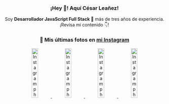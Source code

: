 <div align="center">

<h3>¡Hey 👋! Aquí César Leañez!</h3>

<p>Soy <strong>Desarrollador JavaScript Full Stack 🚀</strong> más de tres años de experiencia.<br />¡Revisa mi contenido 👇!</p>

### 📸 Mis últimas fotos en [mi Instagram](https://instagram.com/cesarsoftware.dev)


<a href='https://instagram.com/p/DNo_bfvu6ig' target='_blank'>
  <img width='20%' src='https://scontent.cdninstagram.com/v/t51.82787-15/535956815_17929139298097059_6575882262154849022_n.jpg?stp=dst-jpg_e15_tt6&_nc_cat=111&ig_cache_key=MzcwNDQ4OTY1OTk1NTEyODQ4MA%3D%3D.3-ccb1-7&ccb=1-7&_nc_sid=58cdad&efg=eyJ2ZW5jb2RlX3RhZyI6InhwaWRzLjcyMHgxMjgwLnNkci5DMyJ9&_nc_ohc=A3_OnCEnIEUQ7kNvwGIXn5T&_nc_oc=AdkyQrvaZ_GloGMI9Ko5MEtAyJWlqzoTU0L9mbLNdQiFdFuSptsBolaOwvpOAazr88s&_nc_ad=z-m&_nc_cid=0&_nc_zt=23&_nc_ht=scontent.cdninstagram.com&_nc_gid=4XavRrbf1_TB1WVy1aRExA&oh=00_AfYsMTDfuF7ni5zDpO8a5TyyTjEo5I-ehBICJV2maWZUdw&oe=68D6837B' alt='Instagram photo' />
</a>
<a href='https://instagram.com/p/DKcTQWgxLum' target='_blank'>
  <img width='20%' src='https://instagram.fcmn2-1.fna.fbcdn.net/v/t51.2885-15/503849034_17919602952097059_4092165478866362923_n.jpg?stp=dst-jpg_e35_tt6&efg=eyJ2ZW5jb2RlX3RhZyI6IkZFRUQuaW1hZ2VfdXJsZ2VuLjE0NDB4MTQ0NS5zZHIuZjc1NzYxLmRlZmF1bHRfaW1hZ2UuYzIifQ&_nc_ht=instagram.fcmn2-1.fna.fbcdn.net&_nc_cat=103&_nc_oc=Q6cZ2QEPMbNP-bdhBuEIz7KYwAr78xbW1AD5ohp8WiQVi11D-zakUERnWmQryf661t4ODgc&_nc_ohc=FcYuJ0D3GrwQ7kNvwGqej-Q&_nc_gid=4XavRrbf1_TB1WVy1aRExA&edm=ACWDqb8BAAAA&ccb=7-5&ig_cache_key=MzY0Njg3NDQ4NDgzMDY4MjAyMg%3D%3D.3-ccb7-5&oh=00_AfajOP7F_9Te2IycBfFduPri4q1R2x4M4-UzssvgbJ4vQQ&oe=68D67065&_nc_sid=ee9879' alt='Instagram photo' />
</a>
<a href='https://instagram.com/p/DKcTCZnuO-S' target='_blank'>
  <img width='20%' src='https://scontent.cdninstagram.com/v/t51.75761-15/503168549_17919602796097059_3346483577265803486_n.jpg?stp=dst-jpg_e15_tt6&_nc_cat=105&ig_cache_key=MzY0Njg3MzUyNjA5NTkwMDU2Mg%3D%3D.3-ccb1-7&ccb=1-7&_nc_sid=58cdad&efg=eyJ2ZW5jb2RlX3RhZyI6InhwaWRzLjE5MTZ4MTA3OC5zZHIuQzMifQ%3D%3D&_nc_ohc=PIVTQqG8sgMQ7kNvwH6FWV3&_nc_oc=AdlgAKekBqL_8QiOSoDfi3a2coYbYiLmbeB7ZN0Mneyx8Q2wvLDG4W69XnItOcfIsus&_nc_ad=z-m&_nc_cid=0&_nc_zt=23&_nc_ht=scontent.cdninstagram.com&_nc_gid=4XavRrbf1_TB1WVy1aRExA&oh=00_AfajvAP-MPfm154nNqURJ-unfqCSerqpw__O2ziIHvrqDQ&oe=68D676E3' alt='Instagram photo' />
</a>
<a href='https://instagram.com/p/DIt9Oknp-PZ' target='_blank'>
  <img width='20%' src='https://instagram.fcmn2-1.fna.fbcdn.net/v/t51.2885-15/491444712_17914409433097059_55076089485466172_n.jpg?stp=dst-jpg_e35_tt6&efg=eyJ2ZW5jb2RlX3RhZyI6IkZFRUQuaW1hZ2VfdXJsZ2VuLjU1MngzNDEuc2RyLmY3NTc2MS5kZWZhdWx0X2ltYWdlLmMyIn0&_nc_ht=instagram.fcmn2-1.fna.fbcdn.net&_nc_cat=103&_nc_oc=Q6cZ2QEPMbNP-bdhBuEIz7KYwAr78xbW1AD5ohp8WiQVi11D-zakUERnWmQryf661t4ODgc&_nc_ohc=Gn458eFNT2QQ7kNvwFZTVen&_nc_gid=4XavRrbf1_TB1WVy1aRExA&edm=ACWDqb8BAAAA&ccb=7-5&ig_cache_key=MzYxNTgxNTM1ODA3ODI0Nzg5Nw%3D%3D.3-ccb7-5&oh=00_AfZJl9eh3ZPJ85DI4Ly3xSjtTPrHalS6KrOOlhH0BezNYg&oe=68D6646B&_nc_sid=ee9879' alt='Instagram photo' />
</a>

</div>
